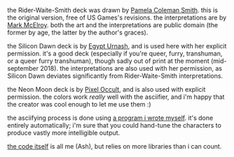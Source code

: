 the Rider-Waite-Smith deck was drawn by [Pamela Coleman
Smith](https://en.wikipedia.org/wiki/Pamela_Colman_Smith). this is the original
version, free of US Games's revisions. the interpretations are by [Mark
McElroy](http://www.madebymark.com/2014/07/06/my-latest-book-belongs-to-you/).
both the art and the interpretations are public domain (the former by age, the
latter by the author's graces).

the Silicon Dawn deck is by [Egypt Urnash](http://egypt.urnash.com/tarot/), and
is used here with her explicit permission. it's a good deck (especially if
you're queer, furry, transhuman, or a queer furry transhuman), though sadly out
of print at the moment (mid-september 2018). the interpretations are also used
with her permission, as Silicon Dawn deviates significantly from
Rider-Waite-Smith interpretations.

the Neon Moon deck is by [Pixel Occult](http://www.neonmoontarot.com/), and is
also used with explicit permission. the colors work *really* well with the
asciifier, and i'm happy that the creator was cool enough to let me use them :)

the asciifying process is done using [a program i wrote
myself](https://github.com/deifactor/ascender). it's done entirely
automatically; i'm sure that you could hand-tune the characters to produce
vastly more intelligible output.

[the code itself](https://github.com/deifactor/lost-purpose) is all me (Ash),
but relies on more libraries than i can count.
